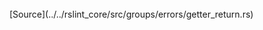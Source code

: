 <!--
 generated docs file, do not edit by hand, see xtask/docgen 
-->
<br> 
[Source](../../rslint_core/src/groups/errors/getter_return.rs)
